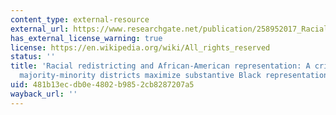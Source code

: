 ```yaml
---
content_type: external-resource
external_url: https://www.researchgate.net/publication/258952017_Racial_Redistricting_and_African-American_Representation_A_Critique_of_Do_Majority-Minority_Districts_Maximize_Substantive_Black_Representation_in_Congress
has_external_license_warning: true
license: https://en.wikipedia.org/wiki/All_rights_reserved
status: ''
title: 'Racial redistricting and African-American representation: A critique of ''Do
  majority-minority districts maximize substantive Black representation in Congress?'''
uid: 481b13ec-db0e-4802-b985-2cb8287207a5
wayback_url: ''
---
```

